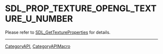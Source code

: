 # SDL_PROP_TEXTURE_OPENGL_TEXTURE_U_NUMBER

Please refer to [SDL_GetTextureProperties](SDL_GetTextureProperties) for details.

----
[CategoryAPI](CategoryAPI), [CategoryAPIMacro](CategoryAPIMacro)

